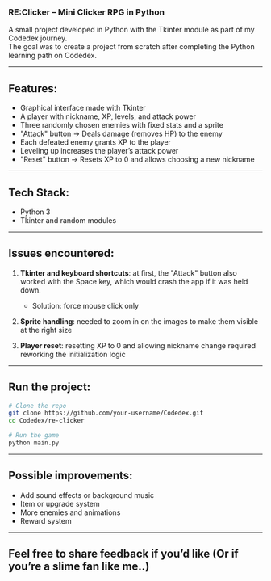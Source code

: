 ### RE:Clicker – Mini Clicker RPG in Python  

A small project developed in Python with the Tkinter module as part of my Codedex journey.  
The goal was to create a project from scratch after completing the Python learning path on Codedex.  

---

## Features:  

- Graphical interface made with Tkinter  
- A player with nickname, XP, levels, and attack power  
- Three randomly chosen enemies with fixed stats and a sprite  
- "Attack" button → Deals damage (removes HP) to the enemy  
- Each defeated enemy grants XP to the player  
- Leveling up increases the player’s attack power  
- "Reset" button → Resets XP to 0 and allows choosing a new nickname  

---

## Tech Stack:  

- Python 3  
- Tkinter and random modules  

---

## Issues encountered:  

1) **Tkinter and keyboard shortcuts**: at first, the "Attack" button also worked with the Space key, which would crash the app if it was held down.  
   - Solution: force mouse click only  

2) **Sprite handling**: needed to zoom in on the images to make them visible at the right size  

3) **Player reset**: resetting XP to 0 and allowing nickname change required reworking the initialization logic  

---

## Run the project:  

```bash
# Clone the repo
git clone https://github.com/your-username/Codedex.git
cd Codedex/re-clicker

# Run the game
python main.py
```
---

## Possible improvements:

- Add sound effects or background music
- Item or upgrade system
- More enemies and animations
- Reward system

---

## Feel free to share feedback if you’d like (Or if you’re a slime fan like me..)